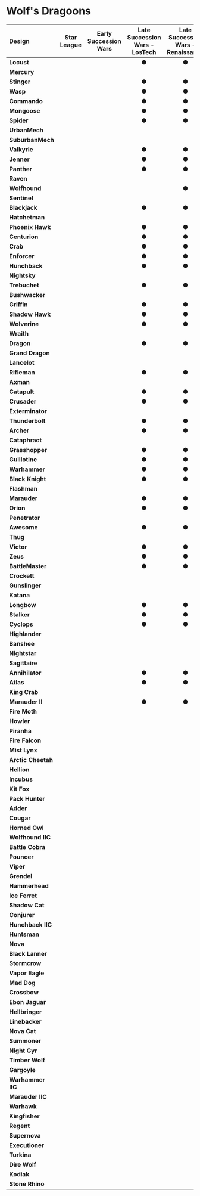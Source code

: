 # Wolf's Dragoons

| Design | Star League | Early Succession Wars | Late Succession Wars - LosTech | Late Succession Wars - Renaissance | Clan Invasion | Civil War | Jihad | Early Republic | Late Republic | Dark Ages | ilClan |
| :--- | :---: | :---: | :---: | :---: | :---: | :---: | :---: | :---: | :---: | :---: | :---: |
| **Locust** |     |     |  ●  |  ●  |  ●  |  ●  |  ●  |  ●  |  ●  |  ●  |  ●  |
| **Mercury** |     |     |     |     |     |     |     |     |     |     |     |
| **Stinger** |     |     |  ●  |  ●  |  ●  |  ●  |  ●  |  ●  |  ●  |  ●  |  ●  |
| **Wasp** |     |     |  ●  |  ●  |  ●  |  ●  |  ●  |  ●  |  ●  |  ●  |  ●  |
| **Commando** |     |     |  ●  |  ●  |  ●  |  ●  |  ●  |     |     |     |     |
| **Mongoose** |     |     |  ●  |  ●  |  ●  |     |     |     |     |     |     |
| **Spider** |     |     |  ●  |  ●  |  ●  |  ●  |  ●  |     |     |     |     |
| **UrbanMech** |     |     |     |     |     |  ●  |  ●  |     |     |     |     |
| **SuburbanMech** |     |     |     |     |     |     |     |     |     |     |     |
| **Valkyrie** |     |     |  ●  |  ●  |  ●  |  ●  |  ●  |     |     |  ●  |  ●  |
| **Jenner** |     |     |  ●  |  ●  |  ●  |  ●  |  ●  |     |     |     |     |
| **Panther** |     |     |  ●  |  ●  |  ●  |  ●  |  ●  |     |     |     |     |
| **Raven** |     |     |     |     |     |     |     |     |     |     |     |
| **Wolfhound** |     |     |     |  ●  |  ●  |  ●  |  ●  |  ●  |  ●  |  ●  |  ●  |
| **Sentinel** |     |     |     |     |     |     |     |     |     |     |     |
| **Blackjack** |     |     |  ●  |  ●  |  ●  |  ●  |  ●  |     |  ●  |  ●  |     |
| **Hatchetman** |     |     |     |     |  ●  |  ●  |  ●  |  ●  |  ●  |  ●  |  ●  |
| **Phoenix Hawk** |     |     |  ●  |  ●  |  ●  |  ●  |  ●  |     |     |  ●  |  ●  |
| **Centurion** |     |     |  ●  |  ●  |  ●  |  ●  |  ●  |     |     |     |     |
| **Crab** |     |     |  ●  |  ●  |  ●  |     |     |     |     |     |     |
| **Enforcer** |     |     |  ●  |  ●  |  ●  |  ●  |  ●  |     |     |     |     |
| **Hunchback** |     |     |  ●  |  ●  |  ●  |  ●  |  ●  |     |     |  ●  |  ●  |
| **Nightsky** |     |     |     |     |  ●  |  ●  |  ●  |     |     |     |     |
| **Trebuchet** |     |     |  ●  |  ●  |  ●  |  ●  |  ●  |     |     |     |     |
| **Bushwacker** |     |     |     |     |  ●  |  ●  |  ●  |     |     |     |     |
| **Griffin** |     |     |  ●  |  ●  |  ●  |  ●  |  ●  |     |     |  ●  |  ●  |
| **Shadow Hawk** |     |     |  ●  |  ●  |  ●  |  ●  |  ●  |     |     |     |     |
| **Wolverine** |     |     |  ●  |  ●  |  ●  |  ●  |  ●  |  ●  |  ●  |  ●  |     |
| **Wraith** |     |     |     |     |     |     |     |     |     |     |     |
| **Dragon** |     |     |  ●  |  ●  |  ●  |     |     |     |     |     |     |
| **Grand Dragon** |     |     |     |     |     |     |     |     |     |     |     |
| **Lancelot** |     |     |     |     |     |     |     |     |     |     |     |
| **Rifleman** |     |     |  ●  |  ●  |  ●  |  ●  |  ●  |     |     |  ●  |  ●  |
| **Axman** |     |     |     |     |  ●  |  ●  |  ●  |     |     |     |     |
| **Catapult** |     |     |  ●  |  ●  |  ●  |  ●  |  ●  |  ●  |  ●  |  ●  |     |
| **Crusader** |     |     |  ●  |  ●  |  ●  |  ●  |  ●  |     |     |     |     |
| **Exterminator** |     |     |     |     |     |     |     |     |     |     |     |
| **Thunderbolt** |     |     |  ●  |  ●  |  ●  |  ●  |  ●  |  ●  |  ●  |  ●  |  ●  |
| **Archer** |     |     |  ●  |  ●  |  ●  |  ●  |  ●  |  ●  |  ●  |  ●  |  ●  |
| **Cataphract** |     |     |     |     |     |     |     |     |     |     |     |
| **Grasshopper** |     |     |  ●  |  ●  |  ●  |  ●  |  ●  |     |     |     |     |
| **Guillotine** |     |     |  ●  |  ●  |  ●  |  ●  |  ●  |     |     |     |     |
| **Warhammer** |     |     |  ●  |  ●  |  ●  |  ●  |  ●  |  ●  |  ●  |  ●  |     |
| **Black Knight** |     |     |  ●  |  ●  |  ●  |     |     |     |     |     |     |
| **Flashman** |     |     |     |     |  ●  |  ●  |  ●  |     |     |  ●  |  ●  |
| **Marauder** |     |     |  ●  |  ●  |  ●  |  ●  |  ●  |     |     |     |     |
| **Orion** |     |     |  ●  |  ●  |  ●  |  ●  |  ●  |     |     |     |     |
| **Penetrator** |     |     |     |     |  ●  |  ●  |  ●  |     |     |     |     |
| **Awesome** |     |     |  ●  |  ●  |  ●  |  ●  |  ●  |     |     |     |     |
| **Thug** |     |     |     |     |     |     |     |     |     |     |     |
| **Victor** |     |     |  ●  |  ●  |  ●  |  ●  |  ●  |  ●  |  ●  |  ●  |     |
| **Zeus** |     |     |  ●  |  ●  |  ●  |  ●  |  ●  |     |     |     |     |
| **BattleMaster** |     |     |  ●  |  ●  |  ●  |  ●  |  ●  |  ●  |  ●  |  ●  |  ●  |
| **Crockett** |     |     |     |     |     |     |     |     |     |     |     |
| **Gunslinger** |     |     |     |     |  ●  |  ●  |  ●  |     |     |     |     |
| **Katana** |     |     |     |     |     |     |     |     |     |     |     |
| **Longbow** |     |     |  ●  |  ●  |  ●  |  ●  |  ●  |  ●  |  ●  |  ●  |  ●  |
| **Stalker** |     |     |  ●  |  ●  |  ●  |  ●  |  ●  |     |     |  ●  |  ●  |
| **Cyclops** |     |     |  ●  |  ●  |  ●  |  ●  |  ●  |     |     |  ●  |  ●  |
| **Highlander** |     |     |     |     |  ●  |  ●  |  ●  |     |     |     |     |
| **Banshee** |     |     |     |     |  ●  |  ●  |  ●  |     |     |     |     |
| **Nightstar** |     |     |     |     |  ●  |  ●  |  ●  |     |     |     |     |
| **Sagittaire** |     |     |     |     |     |     |     |     |     |     |     |
| **Annihilator** |     |     |  ●  |  ●  |  ●  |  ●  |  ●  |  ●  |  ●  |  ●  |  ●  |
| **Atlas** |     |     |  ●  |  ●  |  ●  |  ●  |  ●  |  ●  |  ●  |  ●  |  ●  |
| **King Crab** |     |     |     |     |  ●  |  ●  |  ●  |     |     |     |     |
| **Marauder II** |     |     |  ●  |  ●  |  ●  |  ●  |  ●  |  ●  |  ●  |  ●  |  ●  |
| **Fire Moth** |     |     |     |     |  ●  |  ●  |  ●  |     |     |     |     |
| **Howler** |     |     |     |     |     |     |     |     |     |     |     |
| **Piranha** |     |     |     |     |     |     |     |     |     |     |     |
| **Fire Falcon** |     |     |     |     |     |     |     |     |     |     |  ●  |
| **Mist Lynx** |     |     |     |     |  ●  |  ●  |  ●  |     |     |  ●  |  ●  |
| **Arctic Cheetah** |     |     |     |     |     |     |     |     |     |     |     |
| **Hellion** |     |     |     |     |     |     |     |     |     |     |     |
| **Incubus** |     |     |     |     |     |     |     |     |     |  ●  |  ●  |
| **Kit Fox** |     |     |     |     |  ●  |  ●  |  ●  |  ●  |  ●  |  ●  |  ●  |
| **Pack Hunter** |     |     |     |     |     |     |  ●  |  ●  |  ●  |  ●  |  ●  |
| **Adder** |     |     |     |     |  ●  |  ●  |  ●  |  ●  |  ●  |  ●  |  ●  |
| **Cougar** |     |     |     |     |     |     |     |  ●  |  ●  |  ●  |  ●  |
| **Horned Owl** |     |     |     |     |     |     |     |     |     |     |     |
| **Wolfhound IIC** |     |     |     |     |     |     |     |     |     |     |     |
| **Battle Cobra** |     |     |     |     |     |     |     |     |     |     |     |
| **Pouncer** |     |     |     |     |     |     |     |     |     |     |     |
| **Viper** |     |     |     |     |  ●  |  ●  |  ●  |     |     |     |     |
| **Grendel** |     |     |     |     |     |     |     |  ●  |  ●  |  ●  |  ●  |
| **Hammerhead** |     |     |     |     |     |     |     |     |     |     |     |
| **Ice Ferret** |     |     |     |     |  ●  |  ●  |  ●  |  ●  |  ●  |  ●  |  ●  |
| **Shadow Cat** |     |     |     |     |     |     |     |     |     |     |     |
| **Conjurer** |     |     |     |     |     |     |     |     |     |     |     |
| **Hunchback IIC** |     |     |     |     |     |     |     |     |     |     |     |
| **Huntsman** |     |     |     |     |     |     |     |     |     |     |     |
| **Nova** |     |     |     |     |  ●  |  ●  |  ●  |     |  ●  |  ●  |  ●  |
| **Black Lanner** |     |     |     |     |     |     |     |     |     |     |     |
| **Stormcrow** |     |     |     |     |  ●  |  ●  |  ●  |  ●  |  ●  |  ●  |  ●  |
| **Vapor Eagle** |     |     |     |     |     |     |     |     |     |     |     |
| **Mad Dog** |     |     |     |     |  ●  |  ●  |  ●  |  ●  |  ●  |  ●  |     |
| **Crossbow** |     |     |     |     |     |     |     |     |     |     |     |
| **Ebon Jaguar** |     |     |     |     |     |     |     |  ●  |  ●  |  ●  |  ●  |
| **Hellbringer** |     |     |     |     |  ●  |  ●  |  ●  |     |     |     |     |
| **Linebacker** |     |     |     |     |     |     |     |  ●  |  ●  |  ●  |  ●  |
| **Nova Cat** |     |     |     |     |     |     |     |     |     |     |     |
| **Summoner** |     |     |     |     |  ●  |  ●  |  ●  |  ●  |  ●  |  ●  |     |
| **Night Gyr** |     |     |     |     |     |     |     |     |     |     |     |
| **Timber Wolf** |     |     |     |     |  ●  |  ●  |  ●  |  ●  |  ●  |  ●  |  ●  |
| **Gargoyle** |     |     |     |     |  ●  |  ●  |  ●  |     |     |     |     |
| **Warhammer IIC** |     |     |     |     |     |     |     |  ●  |  ●  |  ●  |  ●  |
| **Marauder IIC** |     |     |     |     |  ●  |  ●  |  ●  |  ●  |  ●  |  ●  |  ●  |
| **Warhawk** |     |     |     |     |  ●  |  ●  |  ●  |     |     |     |     |
| **Kingfisher** |     |     |     |     |     |     |     |     |     |     |     |
| **Regent** |     |     |     |     |     |     |     |     |     |  ●  |  ●  |
| **Supernova** |     |     |     |     |     |     |     |     |     |  ●  |  ●  |
| **Executioner** |     |     |     |     |  ●  |  ●  |  ●  |     |     |  ●  |  ●  |
| **Turkina** |     |     |     |     |     |     |     |     |     |     |  ●  |
| **Dire Wolf** |     |     |     |     |  ●  |  ●  |  ●  |  ●  |  ●  |  ●  |  ●  |
| **Kodiak** |     |     |     |     |     |     |     |  ●  |  ●  |  ●  |  ●  |
| **Stone Rhino** |     |     |     |     |     |     |     |     |     |     |     |

